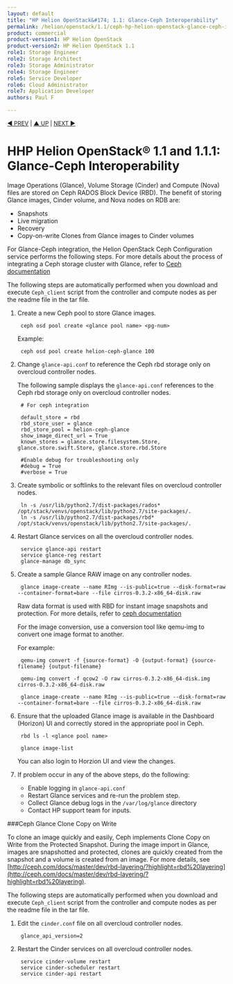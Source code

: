 ```yaml
---
layout: default
title: "HP Helion OpenStack&#174; 1.1: Glance-Ceph Interoperability"
permalink: /helion/openstack/1.1/ceph-hp-helion-openstack-glance-ceph-interoperability/
product: commercial
product-version1: HP Helion OpenStack
product-version2: HP Helion OpenStack 1.1
role1: Storage Engineer
role2: Storage Architect 
role3: Storage Administrator 
role4: Storage Engineer
role5: Service Developer 
role6: Cloud Administrator 
role7: Application Developer 
authors: Paul F

---
```

<!--PUBLISHED-->


<script>

function PageRefresh {
onLoad="window.refresh"
}

PageRefresh();

</script>

<p style="font-size: small;"> <a href=" /helion/openstack/1.1/ceph-hp-helion-openstack-ceph-configuration/">&#9664; PREV</a> | <a href=" /helion/openstack/1.1/services/ceph/">&#9650; UP</a> | <a href=" /helion/openstack/1.1/ceph-hp-helion-openstack-cinder-storage/">NEXT &#9654;</a> </p>



# HHP Helion OpenStack&#174; 1.1 and 1.1.1: Glance-Ceph Interoperability

Image Operations (Glance), Volume Storage (Cinder) and Compute (Nova)  files are stored on Ceph RADOS Block Device (RBD). The benefit of storing Glance images, Cinder volume, and Nova nodes on RDB are:

* Snapshots
* Live migration
* Recovery
* Copy-on-write Clones from Glance images to Cinder volumes


For Glance-Ceph integration, the Helion OpenStack Ceph Configuration service performs the following steps. For more details about the process of integrating a Ceph storage cluster with Glance, refer to  [Ceph documentation](http://ceph.com/docs/master/rbd/rbd-openstack/?highlight=openstack%20glance)

The following steps are automatically performed when you download and execute `Ceph_client` script from the controller and compute nodes as per the readme file in the tar file.

1. Create a new Ceph pool to store Glance images.

		ceph osd pool create <glance pool name> <pg-num>

	Example:

		ceph osd pool create helion-ceph-glance 100

2. Change `glance-api.conf` to reference the Ceph rbd storage only on overcloud controller nodes. 

	The following sample displays the `glance-api.conf` references to the Ceph rbd storage only on overcloud controller nodes. 

		# For ceph integration
		
		default_store = rbd
		rbd_store_user = glance
		rbd_store_pool = helion-ceph-glance
		show_image_direct_url = True
		known_stores = glance.store.filesystem.Store, glance.store.swift.Store, glance.store.rbd.Store
		
		#Enable debug for troubleshooting only
		#debug = True
		#verbose = True

3. Create symbolic or softlinks to the relevant files on overcloud controller nodes.

		ln -s /usr/lib/python2.7/dist-packages/rados* /opt/stack/venvs/openstack/lib/python2.7/site-packages/.
		ln -s /usr/lib/python2.7/dist-packages/rbd* /opt/stack/venvs/openstack/lib/python2.7/site-packages/.

5. Restart Glance services on all the overcloud controller nodes.

		service glance-api restart
		service glance-reg restart
		glance-manage db_sync

6. Create a sample Glance RAW image on any controller nodes. 

		glance image-create --name RImg --is-public=true --disk-format=raw --container-format=bare --file cirros-0.3.2-x86_64-disk.raw


	Raw data format is used with RBD for instant image snapshots and protection. For more details, refer to [ceph documentation](http://ceph.com/docs/master/rbd/qemu-rbd/?highlight=raw)

	For the image conversion, use a conversion tool like qemu-img to convert one image format to another. 
	
	For example:

		qemu-img convert -f {source-format} -O {output-format} {source-filename} {output-filename}
		
		qemu-img convert -f qcow2 -O raw cirros-0.3.2-x86_64-disk.img cirros-0.3.2-x86_64-disk.raw
		
		glance image-create --name RImg --is-public=true --disk-format=raw --container-format=bare --file cirros-0.3.2-x86_64-disk.raw

7. Ensure that the uploaded Glance image is available in the Dashboard (Horizon) UI and correctly stored in the appropriate pool in Ceph.

		rbd ls -l <glance pool name>
		
		glance image-list

	You can also login to Horzion UI and view the changes.

8. If problem occur in any of the above steps, do the following:
	* Enable logging in `glance-api.conf`  
	* Restart Glance services and re-run the problem step. 
	* Collect Glance debug logs in the  `/var/log/glance` directory 
	* Contact HP support team for inputs. 


###Ceph Glance Clone Copy on Write

To clone an image quickly and easily, Ceph implements Clone Copy on Write from the Protected Snapshot. During the image import in Glance, images are snapshotted and protected, clones are quickly created from the snapshot and a volume is created from an image. For more details, see [http://ceph.com/docs/master/dev/rbd-layering/?highlight=rbd%20layering](http://ceph.com/docs/master/dev/rbd-layering/?highlight=rbd%20layering).


The following steps are automatically performed when you download and execute `Ceph_client` script from the controller and compute nodes as per the readme file in the tar file.

1. Edit the `cinder.conf` file on all overcloud controller nodes.

		glance_api_version=2

2. Restart the Cinder services on all overcloud controller nodes.

		service cinder-volume restart
		service cinder-scheduler restart
		service cinder-api restart
	<!--
	3. To create Glance image, enter:

		glance image-create

	Note that Clone COW is achieved when the image is in RAW format. To convert from one format to another, use a onversion tool like qemu-img. 

	For example:

		qemu-img convert -f {source-format} -O {output-format} {source-filename} {output-filename}
		qemu-img convert -f qcow2 -O raw cirros-0.3.2-x86_64-disk.img cirros-0.3.2-x86_64-disk.raw
		glance image-create -??-name RImg -??-is-public=true -??-disk-format=raw -??-container-format=bare -??-file cirros-0.3.2-x86_64-disk.raw

	4. Create the Cinder volume from the Glance image created on step 1 on any controller node.

		cinder create -image-id <glance image id> -??-display-name RVol 2

	5. Ensure that the Cinder volume created is available at `rbd` pool

		rbd ls -l <cinder pool name>
		
		cinder list

	6. Track clones to demonstrate the copy-on-write feature by first listing snapshots of Glance images and then listing the children of the snapshot

		rbd -??-pool <glance pool name> snap ls <glance image id>
		
		rbd -??-pool <glance pool name> children -??-image <glance image id> -??-snap <snap name>
		
		rbd children <glance pool name>/<glance-image id>@<snap name>
-->
7. If you have any problems in any of the above steps, do the following:

	* Enable logging in `glance-api.conf` and `cinder.conf`. 
	* Restart Glance and Cinder services and re-run problem step. 
	* Collect Glance debug logs in `/var/log/glance` directory and Cinder debug logs in `/var/log/upstart` directory.
	*  Contact HP support team for inputs.
	
## Next Steps

[Ceph Cinder Storage]( /helion/openstack/1.1/ceph-hp-helion-openstack-cinder-storage/)



<a href="#top" style="padding:14px 0px 14px 0px; text-decoration: none;"> Return to Top &#8593; </a>
